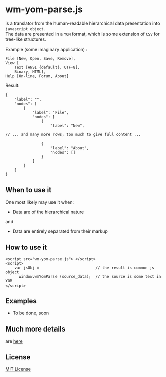 # wm-yom-parse.js
is a translator from the human-readable hierarchical data presentation into `javascript object`.  
The data are presented in a `YOM` format, which is some extension of `CSV` for tree-like structures.  
   
Example (some imaginary application) :  
```
File [New, Open, Save, Remove],
View [
    Text [ANSI {default}, UTF-8],
    Binary, HTML],
Help [On-line, Forum, About]
```

Result:
```
{
    "label": "",
    "nodes": [
        {
            "label": "File",
            "nodes": [
                {
                    "label": "New",

// ... and many more rows; too much to give full content ...

                {
                    "label": "About",
                    "nodes": []
                }
            ]
        }
    ]
}
```


## When to use it

One most likely may use it when:
* Data are of the hierarchical nature  

and
* Data are entirely separated from their markup


## How to use it

```
<script src="wm-yom-parse.js"> </script>
<script>
    var jsObj =                         // the result is common js object
      window.wmYomParse (source_data);  // the source is some text in YOM
</script>
```

## Examples
* To be done, soon

## Much more details
are [here](http://al-scvorets.github.io/wm-yom-parse.js/)

## License
[MIT License](http://opensource.org/licenses/MIT)
